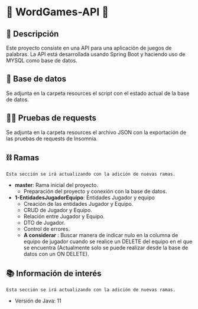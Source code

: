 # 🔡 WordGames-API 🔡

## 📝 Descripción

Este proyecto consiste en una API para una aplicación de juegos de palabras.
La API está desarrollada usando Spring Boot y haciendo uso de MYSQL como base de datos.

## 💼 Base de datos

Se adjunta en la carpeta resources el script con el estado actual de la base de datos.

## 👨‍🔬 Pruebas de requests

Se adjunta en la carpeta resources el archivo JSON con la exportación de las pruebas de requests de Insomnia.

## ⛓ Ramas

``Esta sección se irá actualizando con la adición de nuevas ramas.``

- **master**: Rama inicial del proyecto.
    - Preparación del proyecto y conexión con la base de datos.
- **1-EntidadesJugadorEquipo**: Entidades Jugador y equipo
    - Creación de las entidades Jugador y Equipo.
    - CRUD de Jugador y Equipo.
    - Relación entre Jugador y Equipo.
    - DTO de Jugador.
    - Control de errores.
    - **A considerar** : Buscar manera de indicar nulo en la columna de equipo de jugador cuando se realice un DELETE 
      del equipo en el que se encuentra (Actualmente solo se puede realizar desde la base de datos con un ON DELETE).

## 📚 Información de interés

``Esta sección se irá actualizando con la adición de nuevas ramas.``

- Versión de Java: 11